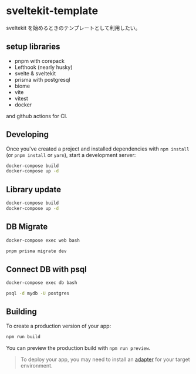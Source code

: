 # sveltekit-template

sveltekit を始めるときのテンプレートとして利用したい。

## setup libraries

- pnpm with corepack
- Lefthook (nearly husky)
- svelte & sveltekit
- prisma with postgresql
- biome
- vite
- vitest
- docker

and github actions for CI.

## Developing

Once you've created a project and installed dependencies with `npm install` (or `pnpm install` or `yarn`), start a development server:

```bash
docker-compose build
docker-compose up -d

```

## Library update

```bash
docker-compose build
docker-compose up -d

```

## DB Migrate

```bash
docker-compose exec web bash

pnpm prisma migrate dev
```

## Connect DB with psql

```bash
docker-compose exec db bash

psql -d mydb -U postgres

```

## Building

To create a production version of your app:

```bash
npm run build
```

You can preview the production build with `npm run preview`.

> To deploy your app, you may need to install an [adapter](https://kit.svelte.dev/docs/adapters) for your target environment.
